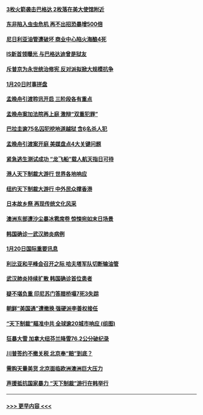 #### [3枚火箭袭击巴格达 2枚落在美大使馆附近](../pages/prog202/a102757310.md?t=01211811) 
#### [东非陷入虫虫危机 再不出招恐暴增500倍](../pages/prog202/a102757295.md?t=01211811) 
#### [尼日利亚油管遭破坏 商业中心陷火海酿4死](../pages/prog202/a102757272.md?t=01211811) 
#### [IS新首领曝光 与巴格达迪曾是狱友](../pages/prog202/a102757122.md?t=01211811) 
#### [斥普京为永世统治修宪 反对派拟掀大规模抗争](../pages/prog202/a102757022.md?t=01211811) 
#### [1月20日时事拼盘](../pages/prog202/a102757036.md?t=01211811) 
#### [孟晚舟引渡聆讯开启 三阶段各有重点](../pages/prog202/a102757006.md?t=01211811) 
#### [孟晚舟案加法院再上庭 激辩“双重犯罪”](../pages/prog202/a102756996.md?t=01211811) 
#### [巴拉圭逾75名囚犯挖地道越狱 含6名杀人犯](../pages/prog202/a102756968.md?t=01211811) 
#### [孟晚舟引渡案开庭 美媒盘点4大关键问题](../pages/prog202/a102756917.md?t=01211811) 
#### [紧急逃生测试成功 “龙飞船”载人航天指日可待](../pages/prog202/a102756957.md?t=01211811) 
#### [港人天下制裁大游行 世界各地响应](../pages/prog202/a102756878.md?t=01211811) 
#### [纽约天下制裁大游行 中外民众撑香港](../pages/prog202/a102756875.md?t=01211811) 
#### [日本故乡祭 再现传统文化风采](../pages/prog202/a102756778.md?t=01211811) 
#### [澳洲东部遭沙尘暴冰雹席卷 惊悚宛如末日场景](../pages/prog202/a102756630.md?t=01211811) 
#### [韩国确诊一武汉肺炎病例](../pages/prog202/a102756696.md?t=01211811) 
#### [1月20日国际重要讯息](../pages/prog202/a102756640.md?t=01211811) 
#### [利比亚和平峰会召开之际 哈夫塔军队切断输油管](../pages/prog202/a102756580.md?t=01211811) 
#### [武汉肺炎持续扩散 韩国确诊首位患者](../pages/prog202/a102756566.md?t=01211811) 
#### [疑不堪负重 印尼苏门答腊桥塌7死3失踪](../pages/prog202/a102756559.md?t=01211811) 
#### [朝鲜“美国通”遭撤换 强硬派李善权接任](../pages/prog202/a102756380.md?t=01211811) 
#### [“天下制裁”瞄准中共 全球逾20城市响应 (组图)](../pages/prog202/a102756496.md?t=01211811) 
#### [狂暴大雪 加拿大纽芬兰降雪76.2公分破纪录](../pages/prog202/a102756447.md?t=01211811) 
#### [川普签约不撤关税 北京奉“赔”到底？](../pages/prog202/a102756354.md?t=01211811) 
#### [需购天量美货 北京面临欧洲澳洲巨大压力](../pages/prog202/a102756304.md?t=01211811) 
#### [声援抵抗国家暴力 “天下制裁”游行在韩举行](../pages/prog202/a102756254.md?t=01211811) 

----
#### [ >>> 更早内容 <<< ](../indexes/prog202-earlier.md)
